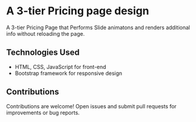 # A 3-tier Pricing page design
A 3-tier Pricing Page that Performs Slide animatons and renders additional info without reloading the page.

## Technologies Used

- HTML, CSS, JavaScript for front-end
- Bootstrap framework for responsive design

## Contributions

Contributions are welcome! Open issues and submit pull requests for improvements or bug reports.
